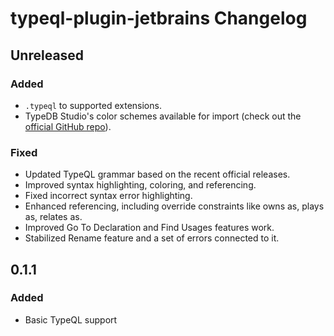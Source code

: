 <!-- Keep a Changelog guide -> https://keepachangelog.com -->

# typeql-plugin-jetbrains Changelog

## Unreleased

### Added

- `.typeql` to supported extensions.
- TypeDB Studio's color schemes available for import (check out the [official GitHub repo](https://github.com/typedb-osi/typeql-plugin-jetbrains)).

### Fixed

- Updated TypeQL grammar based on the recent official releases.
- Improved syntax highlighting, coloring, and referencing.
- Fixed incorrect syntax error highlighting.
- Enhanced referencing, including override constraints like owns as, plays as, relates as.
- Improved Go To Declaration and Find Usages features work.
- Stabilized Rename feature and a set of errors connected to it.

## 0.1.1

### Added

- Basic TypeQL support

